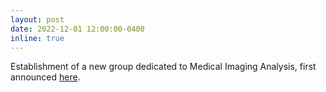 ```yaml
---
layout: post
date: 2022-12-01 12:00:00-0400
inline: true
---
```


Establishment of a new group dedicated to Medical Imaging Analysis, first announced [here](https://www.linkedin.com/posts/ingerid-reinertsen-9b858b61_super-excited-i-am-thrilled-to-share-activity-7004810596084781056-Ct1n?utm_source=share&utm_medium=member_desktop).
